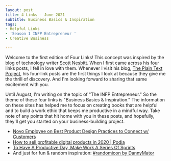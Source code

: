 ```yaml
---
layout: post
title: 4 Links - June 2021
subtitle: Business Basics & Inspiration
tags:
- Helpful Links
- 'Season 1 INFP Entrepreneur '
- Creative Business

---
```

Welcome to the first edition of Four Links! This concept was inspired by the blog of technology writer [Scott Nesbitt](https://scottnesbitt.net/). When I first came across his four links posts, I fell in love with them. Whenever I visit his blog, [The Plain Text Project](https://plaintextproject.online/index.html), his four-link posts are the first things I look at because they give me the thrill of discovery. And I'm looking forward to sharing that same excitement with you. 

Until August, I'm writing on the topic of "The INFP Entrepreneur." So the theme of these four links is "Business Basics & Inspiration."  The information on these sites has helped me to focus on creating books that are helpful and to build a work ethic that keeps me productive in a mindful way. Take note of any points that hit home with you in these posts, and hopefully, they'll get you started on your business-building project. 

- [Novo Employee on Best Product Design Practices to Connect w/ Customers](https://resources.banknovo.com/a-novo-story-how-to-design-a-product-that-connects-with-customers/)
- [How to sell profitable digital products in 2020 | Podia](https://www.podia.com/articles/create-profitable-product)
- [To Have A Productive Day, Make Work A Series Of Sprints](https://www.fastcompany.com/3010035/to-have-a-productive-day-make-work-a-series-of-sprints)
- And just for fun & random inspiration: [#randomicon by DannyMator](https://dannymator.itch.io/randomicon)